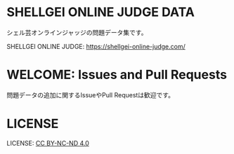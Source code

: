 # SHELLGEI ONLINE JUDGE DATA
シェル芸オンラインジャッジの問題データ集です。

SHELLGEI ONLINE JUDGE: https://shellgei-online-judge.com/

# WELCOME: Issues and Pull Requests
問題データの追加に関するIssueやPull Requestは歓迎です。

# LICENSE
LICENSE: [CC BY-NC-ND 4.0](https://creativecommons.org/licenses/by/4.0/)
